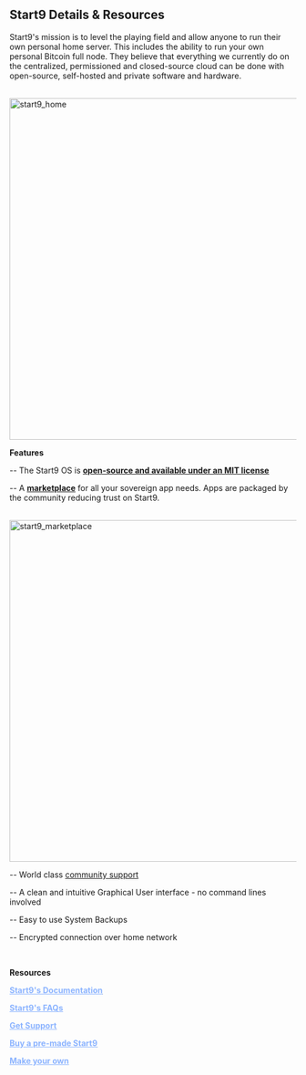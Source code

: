 ## Start9 Details & Resources 

Start9's mission is to level the playing field and allow anyone to run their own personal home server. This
includes the ability to run your own personal Bitcoin full node. They believe that everything we currently
do on the centralized, permissioned and closed-source cloud can be done with open-source, self-hosted and private
software and hardware. 

<br>

<a href="#">
    <img id="start9_home" src="./../../../start9_home.png" alt="start9_home" width="600"/> 
</a>

<br>

**Features**

-- The Start9 OS is **[open-source and available under an MIT license](https://github.com/start9labs/start-os)**

-- A **[marketplace](https://marketplace.start9.com)** for all your sovereign app needs. Apps are packaged by the community reducing trust on Start9.

<br>

<a href="#">
    <img id="marketplace" src="./../../../start9_marketplace.png" alt="start9_marketplace" width="600"/> 
</a>

<br>

-- World class [community support](https://docs.start9.com/0.3.5.x/support/)

-- A clean and intuitive Graphical User interface - no command lines involved

-- Easy to use System Backups  

-- Encrypted connection over home network

<br>

**Resources**

**<ins><a href="https://docs.start9.com/" style="color:#8cb4ff;">Start9's Documentation</a><ins>**

**<ins><a href="https://start9.com/faq/" style="color:#8cb4ff;">Start9's FAQs</a><ins>**

**<ins><a href="https://docs.start9.com/0.3.5.x/support/" style="color:#8cb4ff;">Get Support</a><ins>**

**<ins><a href="https://store.start9.com" style="color:#8cb4ff;">Buy a pre-made Start9</a><ins>**

**<ins><a href="https://docs.start9.com/0.3.5.x/diy/" style="color:#8cb4ff;">Make your own</a><ins>**

